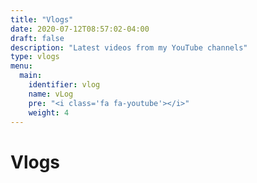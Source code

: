 ```yaml
---
title: "Vlogs"
date: 2020-07-12T08:57:02-04:00
draft: false
description: "Latest videos from my YouTube channels"
type: vlogs
menu:
  main:
    identifier: vlog
    name: vLog
    pre: "<i class='fa fa-youtube'></i>"
    weight: 4
---
```


# Vlogs

